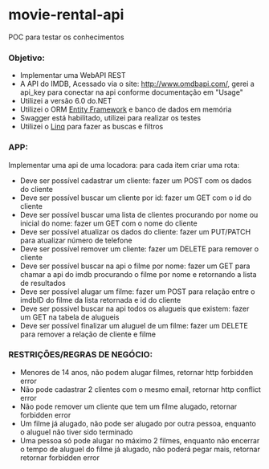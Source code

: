 # movie-rental-api
POC para testar os conhecimentos

### Objetivo:
* Implementar uma WebAPI REST
* A API do IMDB, Acessado via o site: http://www.omdbapi.com/, gerei a api_key para conectar na api conforme documentação em "Usage"
* Utilizei a versão 6.0 do.NET
* Utilizei o ORM [Entity Framework](https://learn.microsoft.com/pt-br/ef/) e banco de dados em memória
* Swagger está habilitado, utilizei para realizar os testes
* Utilizei o [Linq](https://learn.microsoft.com/pt-br/dotnet/csharp/programming-guide/concepts/linq/) para fazer as buscas e filtros

### APP:
Implementar uma api de uma locadora: para cada item criar uma rota:
- Deve ser possível cadastrar um cliente: fazer um POST com os dados do cliente
- Deve ser possível buscar um cliente por id: fazer um GET com o id do cliente
- Deve ser possível buscar uma lista de clientes procurando por nome ou inicial do nome: fazer um GET com o nome do cliente
- Deve ser possível atualizar os dados do cliente: fazer um PUT/PATCH para atualizar número de telefone
- Deve ser possível remover um cliente: fazer um DELETE para remover o cliente
- Deve ser possível buscar na api o filme por nome: fazer um GET para chamar a api do imdb procurando o filme por nome e retornando a lista de resultados
- Deve ser possível alugar um filme: fazer um POST para relação entre o imdbID do filme da lista retornada e id do cliente
- Deve ser possivel buscar na api todos os alugueis que existem: fazer um GET na tabela de alugueis
- Deve ser possível finalizar um aluguel de um filme: fazer um DELETE para remover a relação de cliente e filme

### RESTRIÇÕES/REGRAS DE NEGÓCIO:
* Menores de 14 anos, não podem alugar filmes, retornar http forbidden error
* Não pode cadastrar 2 clientes com o mesmo email, retornar http conflict error
* Não pode remover um cliente que tem um filme alugado, retornar forbidden error
* Um filme já alugado, não pode ser alugado por outra pessoa, enquanto o aluguel não tiver sido terminado
* Uma pessoa só pode alugar no máximo 2 filmes, enquanto não encerrar o tempo de aluguel do filme já alugado, não poderá pegar mais, retornar retornar forbidden error
